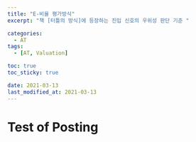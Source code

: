```yaml
---
title: "E-비율 평가방식"
excerpt: "책 [터틀의 방식]에 등장하는 진입 신호의 우위성 판단 기준 "

categories:
  - AT
tags:
  - [AT, Valuation]

toc: true
toc_sticky: true

date: 2021-03-13
last_modified_at: 2021-03-13
---
```


# Test of Posting

